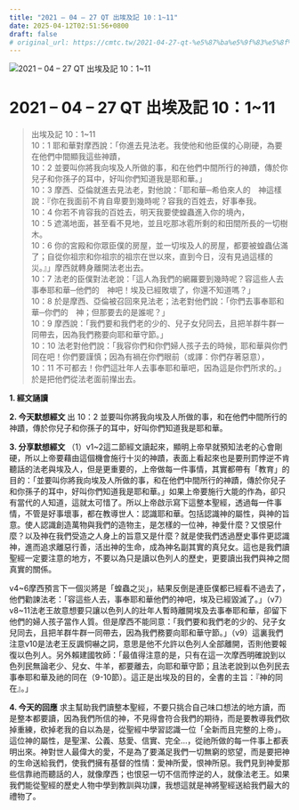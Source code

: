 ```yaml
---
title: "2021 – 04 – 27 QT 出埃及記 10：1~11"
date: 2025-04-12T02:51:56+0800
draft: false
# original_url: https://cmtc.tw/2021-04-27-qt-%e5%87%ba%e5%9f%83%e5%8f%8a%e8%a8%98-10%ef%bc%9a111
---
```


![2021 – 04 – 27 QT 出埃及記 10：1\~11](/images/qt.jpg   "2021 – 04 – 27 QT 出埃及記 10：1\~11")

# 2021 – 04 – 27 QT 出埃及記 10：1\~11

> 出埃及記 10：1\~11  
> 10：1 耶和華對摩西說：「你進去見法老。我使他和他臣僕的心剛硬，為要在他們中間顯我這些神蹟，  
> 10：2 並要叫你將我向埃及人所做的事，和在他們中間所行的神蹟，傳於你兒子和你孫子的耳中，好叫你們知道我是耶和華。」  
> 10：3 摩西、亞倫就進去見法老，對他說：「耶和華─希伯來人的　神這樣說：『你在我面前不肯自卑要到幾時呢？容我的百姓去，好事奉我。  
> 10：4 你若不肯容我的百姓去，明天我要使蝗蟲進入你的境內，  
> 10：5 遮滿地面，甚至看不見地，並且吃那冰雹所剩的和田間所長的一切樹木。  
> 10：6 你的宮殿和你眾臣僕的房屋，並一切埃及人的房屋，都要被蝗蟲佔滿了；自從你祖宗和你祖宗的祖宗在世以來，直到今日，沒有見過這樣的災。』」摩西就轉身離開法老出去。  
> 10：7 法老的臣僕對法老說：「這人為我們的網羅要到幾時呢？容這些人去事奉耶和華─他們的　神吧！埃及已經敗壞了，你還不知道嗎？」  
> 10：8 於是摩西、亞倫被召回來見法老；法老對他們說：「你們去事奉耶和華─你們的　神；但那要去的是誰呢？」  
> 10：9 摩西說：「我們要和我們老的少的、兒子女兒同去，且把羊群牛群一同帶去，因為我們務要向耶和華守節。」  
> 10：10 法老對他們說：「我容你們和你們婦人孩子去的時候，耶和華與你們同在吧！你們要謹慎；因為有禍在你們眼前（或譯：你們存著惡意），  
> 10：11 不可都去！你們這壯年人去事奉耶和華吧，因為這是你們所求的。」於是把他們從法老面前攆出去。

**1. 經文誦讀**

**2.  今天默想經文**
出 10：2 並要叫你將我向埃及人所做的事，和在他們中間所行的神蹟，傳於你兒子和你孫子的耳中，好叫你們知道我是耶和華。

**3. 分享默想經文**
（1）v1\~2這二節經文讀起來，顯明上帝早就預知法老的心會剛硬，所以上帝要藉由這個機會施行十災的神蹟，表面上看起來也是要刑罰悖逆不肯聽話的法老與埃及人，但是更重要的，上帝做每一件事情，其實都帶有「教育」的目的：「並要叫你將我向埃及人所做的事，和在他們中間所行的神蹟，傳於你兒子和你孫子的耳中，好叫你們知道我是耶和華。」如果上帝要施行大能的作為，卻只有當代的人知道，這就太可惜了。所以上帝啟示寫下這整本聖經，透過每一件事情，不管是好事壞事，都在教導世人：認識耶和華。包括認識神的屬性，與神的旨意。使人認識創造萬物與我們的造物主，是怎樣的一位神，神愛什麼？又恨惡什麼？以及神在我們受造之人身上的旨意又是什麼？就是使我們透過歷史事件更認識神，進而追求離惡行善，活出神的生命，成為神名副其實的真兒女。這也是我們讀聖經一定要注意的地方，不要以為只是讀以色列人的歷史，更要讀出我們與神之間真實的關係。

v4\~6摩西預言下一個災將是「蝗蟲之災」，結果反倒是連臣僕都已經看不過去了，他們勸諫法老：「容這些人去，事奉耶和華他們的神吧，埃及已經毀滅了。」（v7）v8\~11法老王故意想要只讓以色列人的壯年人暫時離開埃及去事奉耶和華，卻留下他們的婦人孩子當作人質。但是摩西不能同意：「我們要和我們老的少的、兒子女兒同去，且把羊群牛群一同帶去，因為我們務要向耶和華守節。」（v9）這裏我們注意v10是法老王反諷恫嚇之詞，意思是他不允許以色列人全部離開，否則他要報復以色列人。另外賴建國牧師：「最值得注意的是，只有在這一次摩西明確說到以色列民無論老少、兒女、牛羊，都要離去，向耶和華守節；且法老說到以色列民去事奉耶和華及祂的同在（9-10節）。這正是出埃及的目的，全書的主旨：『神的同在』。」

**4. 今天的回應**
求主幫助我們讀整本聖經，不要只挑合自己味口想法的地方讀，而是整本都要讀，因為我們所信的神，不見得會符合我們的期待，而是要教導我們砍掉重練，砍掉老我的自以為是，從聖經中學習認識一位「全新而且完整的上帝」。這位神的屬性，是聖潔、公義、慈愛、信實、完全…，從祂所做的每一件事上都表明出來。神對世人最偉大的愛，不是為了要滿足我們一切無窮的慾望，而是要把神的生命送給我們，使我們擁有基督的性情：愛神所愛，恨神所惡。我們見到神愛那些信靠祂而聽話的人，就像摩西；也恨惡一切不信而悖逆的人，就像法老王。如果我們能從聖經的歷史人物中學到教訓與功課，我想這就是神將聖經送給我們最大的禮物了。

